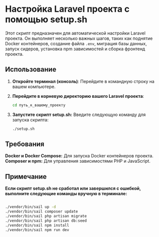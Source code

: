 # Настройка Laravel проекта с помощью setup.sh

Этот скрипт предназначен для автоматической настройки Laravel проекта. Он выполняет несколько важных шагов, таких как поднятие Docker контейнеров, создание файла `.env`, миграция базы данных, запуск сидеров, установка npm зависимостей и сборка фронтенд проекта.

## Использование

1. **Откройте терминал (консоль)**: Перейдите в командную строку на вашем компьютере.

2. **Перейдите в корневую директорию вашего Laravel проекта**:

   ```bash
   cd путь_к_вашему_проекту
   ```

3. **Запустите скрипт setup.sh:** Введите следующую команду для запуска скрипта:

	```bash
	./setup.sh
	```

## Требования

**Docker и Docker Compose:** Для запуска Docker контейнеров проекта.
**Composer и npm:** Для управления зависимостями PHP и JavaScript.

## Примечание

**Если скрипт setup.sh не сработал или завершился с ошибкой, выполните следующие команды вручную в терминале:**

  ```bash

  ./vendor/bin/sail up -d
  ./vendor/bin/sail composer update
  ./vendor/bin/sail php artisan migrate
  ./vendor/bin/sail php artisan db:seed
  ./vendor/bin/sail npm install
  ./vendor/bin/sail npm run dev

  ```